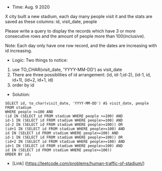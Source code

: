 * Time: Aug. 9 2020

X city built a new stadium, each day many people visit it and the stats are saved as these columns: id, visit_date, people

Please write a query to display the records which have 3 or more consecutive rows and the amount of people more than 100(inclusive).

Note:
Each day only have one row record, and the dates are increasing with id increasing.

* Logic:
Two things to notice:
1. use TO_CHAR(visit_date, 'YYYY-MM-DD') as visit_date
2. There are three possiblities of id arrangement: (id, id-1,id-2), (id-1, id, id+1), (id+2, id+1, id)
3. order by id

* Solution:

```
SELECT id, to_char(visit_date, 'YYYY-MM-DD') AS visit_date, people FROM stadium
WHERE people >=100 AND
(id IN (SELECT id FROM stadium WHERE people >=100) AND
id-1 IN (SELECT id FROM stadium WHERE people>=100) AND
id-2 IN (SELECT id FROM stadium WHERE people>=100)) OR
(id+1 IN (SELECT id FROM stadium WHERE people>=100) AND
id IN (SELECT id FROM stadium WHERE people>=100) AND
id-1 IN (SELECT id FROM stadium WHERE people>=100)) OR
(id+2 IN (SELECT id FROM stadium WHERE people>=100) AND
id+1 IN (SELECT id FROM stadium WHERE people>=100) AND
id IN (SELECT id FROM stadium WHERE people>=100)) 
ORDER BY id;
```

* [Link] (https://leetcode.com/problems/human-traffic-of-stadium/)

